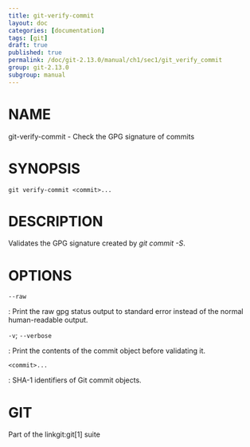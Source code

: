 ```yaml
---
title: git-verify-commit
layout: doc
categories: [documentation]
tags: [git]
draft: true
published: true
permalink: /doc/git-2.13.0/manual/ch1/sec1/git_verify_commit
group: git-2.13.0
subgroup: manual
---
```


NAME
====

git-verify-commit - Check the GPG signature of commits

SYNOPSIS
========

    git verify-commit <commit>...

DESCRIPTION
===========

Validates the GPG signature created by *git commit -S*.

OPTIONS
=======

`--raw`

:   Print the raw gpg status output to standard error instead of the normal human-readable output.

`-v`; `--verbose`

:   Print the contents of the commit object before validating it.

`<commit>...`

:   SHA-1 identifiers of Git commit objects.

GIT
===

Part of the linkgit:git\[1\] suite
